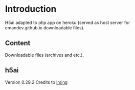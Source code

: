 # Introduction
H5ai adapted to php app on heroku (served as host server for emandev.github.io downloadable files).

## Content
Downloadable files (archives and etc.).

## h5ai
Version 0.29.2
Credits to [lrsjng](https://larsjung.de/h5ai/)
